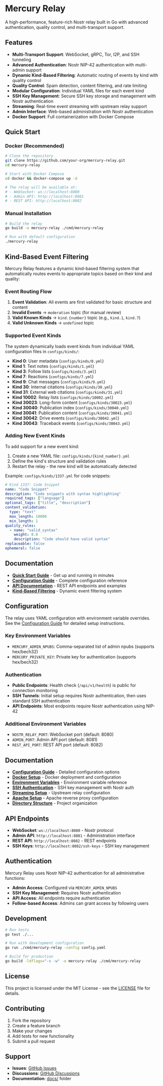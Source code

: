 # Mercury Relay

A high-performance, feature-rich Nostr relay built in Go with advanced authentication, quality control, and multi-transport support.

## Features

- **Multi-Transport Support**: WebSocket, gRPC, Tor, I2P, and SSH tunneling
- **Advanced Authentication**: Nostr NIP-42 authentication with multi-admin support
- **Dynamic Kind-Based Filtering**: Automatic routing of events by kind with quality control
- **Quality Control**: Spam detection, content filtering, and rate limiting
- **Modular Configuration**: Individual YAML files for each event kind
- **SSH Key Management**: Secure SSH key storage and management with Nostr authentication
- **Streaming**: Real-time event streaming with upstream relay support
- **Admin Interface**: Web-based administration with Nostr authentication
- **Docker Support**: Full containerization with Docker Compose

## Quick Start

### Docker (Recommended)

```bash
# Clone the repository
git clone https://github.com/your-org/mercury-relay.git
cd mercury-relay

# Start with Docker Compose
cd docker && docker-compose up -d

# The relay will be available at:
# - WebSocket: ws://localhost:8080
# - Admin API: http://localhost:8081
# - REST API: http://localhost:8082
```

### Manual Installation

```bash
# Build the relay
go build -o mercury-relay ./cmd/mercury-relay

# Run with default configuration
./mercury-relay
```

## Kind-Based Event Filtering

Mercury Relay features a dynamic kind-based filtering system that automatically routes events to appropriate topics based on their kind and quality:

### Event Routing Flow

1. **Event Validation**: All events are first validated for basic structure and content
2. **Invalid Events** → `moderation` topic (for manual review)
3. **Valid Known Kinds** → `kind.{number}` topic (e.g., `kind.1`, `kind.7`)
4. **Valid Unknown Kinds** → `undefined` topic

### Supported Event Kinds

The system dynamically loads event kinds from individual YAML configuration files in `configs/kinds/`:

- **Kind 0**: User metadata (`configs/kinds/0.yml`)
- **Kind 1**: Text notes (`configs/kinds/1.yml`)
- **Kind 3**: Follow lists (`configs/kinds/3.yml`)
- **Kind 7**: Reactions (`configs/kinds/7.yml`)
- **Kind 9**: Chat messages (`configs/kinds/9.yml`)
- **Kind 30**: Internal citations (`configs/kinds/30.yml`)
- **Kind 31**: External web citations (`configs/kinds/31.yml`)
- **Kind 10002**: Relay lists (`configs/kinds/10002.yml`)
- **Kind 30023**: Long-form content (`configs/kinds/30023.yml`)
- **Kind 30040**: Publication index (`configs/kinds/30040.yml`)
- **Kind 30041**: Publication content (`configs/kinds/30041.yml`)
- **Kind 30042**: Drive events (`configs/kinds/30042.yml`)
- **Kind 30043**: Traceback events (`configs/kinds/30043.yml`)

### Adding New Event Kinds

To add support for a new event kind:

1. Create a new YAML file: `configs/kinds/{kind_number}.yml`
2. Define the kind's structure and validation rules
3. Restart the relay - the new kind will be automatically detected

Example: `configs/kinds/1337.yml` for code snippets:

```yaml
# Kind 1337: Code Snippet
name: "Code Snippet"
description: "Code snippets with syntax highlighting"
required_tags: ["language"]
optional_tags: ["title", "description"]
content_validation:
  type: "text"
  max_length: 10000
  min_length: 1
quality_rules:
  - name: "valid_syntax"
    weight: 0.8
    description: "Code should have valid syntax"
replaceable: false
ephemeral: false
```

## Documentation

- **[Quick Start Guide](docs/quick-start.md)** - Get up and running in minutes
- **[Configuration Guide](docs/configuration.md)** - Complete configuration reference
- **[API Documentation](docs/api.md)** - REST API endpoints and examples
- **[Kind-Based Filtering](docs/kind-based-filtering.md)** - Dynamic event filtering system

## Configuration

The relay uses YAML configuration with environment variable overrides. See the [Configuration Guide](docs/configuration.md) for detailed setup instructions.

### Key Environment Variables

- `MERCURY_ADMIN_NPUBS`: Comma-separated list of admin npubs (supports hex/bech32)
- `MERCURY_PRIVATE_KEY`: Private key for authentication (supports hex/bech32)

### Authentication

- **Public Endpoints**: Health check (`/api/v1/health`) is public for connection monitoring
- **SSH Tunnels**: Initial setup requires Nostr authentication, then uses standard SSH authentication
- **API Endpoints**: Most endpoints require Nostr authentication using NIP-42

### Additional Environment Variables

- `NOSTR_RELAY_PORT`: WebSocket port (default: 8080)
- `ADMIN_PORT`: Admin API port (default: 8081)
- `REST_API_PORT`: REST API port (default: 8082)

## Documentation

- **[Configuration Guide](docs/configuration.md)** - Detailed configuration options
- **[Docker Setup](docs/docker.md)** - Docker deployment and configuration
- **[Environment Variables](docs/environment.md)** - Environment variable reference
- **[SSH Authentication](docs/ssh-authentication.md)** - SSH key management with Nostr auth
- **[Streaming Setup](docs/streaming.md)** - Upstream relay configuration
- **[Apache Setup](docs/apache.md)** - Apache reverse proxy configuration
- **[Directory Structure](docs/directory-structure.md)** - Project organization

## API Endpoints

- **WebSocket**: `ws://localhost:8080` - Nostr protocol
- **Admin API**: `http://localhost:8081` - Administration interface
- **REST API**: `http://localhost:8082` - REST endpoints
- **SSH Keys**: `http://localhost:8082/ssh-keys` - SSH key management

## Authentication

Mercury Relay uses Nostr NIP-42 authentication for all administrative functions:

- **Admin Access**: Configured via `MERCURY_ADMIN_NPUBS`
- **SSH Key Management**: Requires Nostr authentication
- **API Access**: All endpoints require authentication
- **Follow-based Access**: Admins can grant access by following users

## Development

```bash
# Run tests
go test ./...

# Run with development configuration
go run ./cmd/mercury-relay -config config.yaml

# Build for production
go build -ldflags="-s -w" -o mercury-relay ./cmd/mercury-relay
```

## License

This project is licensed under the MIT License - see the [LICENSE](LICENSE) file for details.

## Contributing

1. Fork the repository
2. Create a feature branch
3. Make your changes
4. Add tests for new functionality
5. Submit a pull request

## Support

- **Issues**: [GitHub Issues](https://github.com/your-org/mercury-relay/issues)
- **Discussions**: [GitHub Discussions](https://github.com/your-org/mercury-relay/discussions)
- **Documentation**: [docs/](docs/) folder